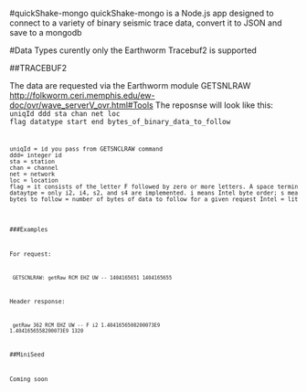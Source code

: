 #quickShake-mongo
quickShake-mongo is a Node.js app designed to connect to a variety of binary seismic trace data, convert it to JSON and save to a mongodb


#Data Types
curently only the Earthworm Tracebuf2 is supported

##TRACEBUF2

The data are requested via the Earthworm module GETSNLRAW http://folkworm.ceri.memphis.edu/ew-doc/ovr/wave_serverV_ovr.html#Tools
The reposnse will look like this:
<code> uniqId ddd sta chan net loc flag datatype start end bytes_of_binary_data_to_follow  <code>


<pre>
uniqId = id you pass from GETSNCLRAW command
ddd= integer id
sta = station 
chan = channel
net = network
loc = location
flag = it consists of the letter F followed by zero or more letters. A space terminates the flags. The bare letter F by itself means that the requested data was returned; there may be gaps in the data but it is up to the client to detect those. Currently "FR", "FL", and "FG" are implemented to indicate that the request totally missed the tank. "FL" means that the requested interval was before anything in the tank; "FR" means the requested interval was after anything in the tank. "FG" is used to indicate that the requested interval fell wholy within a gap in the tank.
dataytpe = only i2, i4, s2, and s4 are implemented. i means Intel byte order; s means Sparc byte order; 2 and 4 meaning two- four-byte signed integer.
bytes to follow = number of bytes of data to follow for a given request Intel = little Endian
</pre>

###Examples

For request:

<code> GETSCNLRAW: getRaw RCM EHZ UW -- 1404165651 1404165655 </code>

Header response:

<code> getRaw 362 RCM EHZ UW -- F i2 1.4041656508200073E9 1.4041656558200073E9 1320 </code>

##MiniSeed

Coming soon
